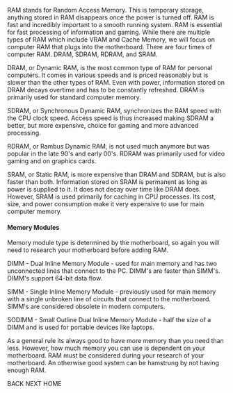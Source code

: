 RAM stands for Random Access Memory.  This is temporary storage, anything stored in RAM disappears once the power is turned off.  RAM is fast and incredibly important to a smooth running system.  RAM is essential for fast processing of information and gaming.  While there are multiple types of RAM which include VRAM and Cache Memory, we will focus on computer RAM that plugs into the motherboard.  There are four times of computer RAM.  DRAM, SDRAM, RDRAM, and SRAM.  

DRAM, or Dynamic RAM, is the most common type of RAM for personal computers.  It comes in various speeds and is priced reasonably but is slower than the other types of RAM.  Even with power, information stored on DRAM decays overtime and has to be constantly refreshed.  DRAM is primarily used for standard computer memory. 

SDRAM, or Synchronous Dynamic RAM, synchronizes the RAM speed with the CPU clock speed.  Access speed is thus increased making SDRAM a better, but more expensive, choice for gaming and more advanced processing.  

RDRAM, or Rambus Dynamic RAM, is not used much anymore but was popular in the late 90's and early 00's.  RDRAM was primarily used for video gaming and on graphics cards.  

SRAM, or Static RAM, is more expensive than DRAM and SDRAM, but is also faster than both.  Information stored on SRAM is permanent as long as power is supplied to it.  It does not decay over time like DRAM does.  However, SRAM is used primarily for caching in CPU processes.  Its cost, size, and power consumption make it very expensive to use for main computer memory.  

#### Memory Modules
Memory module type is determined by the motherboard, so again you will need to research your motherboard before adding RAM.  

DIMM - Dual Inline Memory Module - used for main memory and has two unconnected lines that connect to the PC.  DIMM's are faster than SIMM's.  DIMM's support 64-bit data flow.  

SIMM - Single Inline Memory Module - previously used for main memory with a single unbroken line of circuits that connect to the motherboard.  SIMM's are considered obsolete in modern computers.  

SODIMM - Small Outline Dual Inline Memory Module - half the size of a DIMM and is used for portable devices like laptops.  

As a general rule its always good to have more memory than you need than less.  However, how much memory you can use is dependent on your motherboard.  RAM must be considered during your research of your motherboard.  An otherwise good system can be hamstrung by not having enough RAM.  

BACK  NEXT
HOME